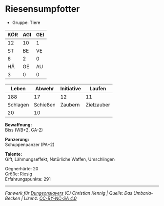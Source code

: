 # Riesensumpfotter  
- Gruppe: Tiere  

| KÖR | AGI | GEI |  
| --- | --- | --- |  
| 12  | 10  | 1   |
| ST  | BE  | VE  |  
| 6   | 2   | 0   |
| HÄ  | GE  | AU  |  
| 3   | 0   | 0   |


| Leben    | Abwehr   | Initiative | Laufen     |
| -------- | -------- | ---------- | ---------- |
| 188      | 17       | 12         | 11         |
| Schlagen | Schießen | Zaubern    | Zielzauber |
| 20       | 10       |            |            |

**Bewaffnung:**  
Biss (WB+2, GA-2)

**Panzerung:**  
Schuppenpanzer (PA+2)

**Talente:**  
Gift, Lähmungseffekt, Natürliche Waffen, Umschlingen

Gegnerhärte: 20  
Größe: Riesig  
Erfahrungspunkte: 291  



___
*Fanwerk für [Dungeonslayers](https://www.dungeonslayers.net/) (C) Christian Kennig | Quelle: Das Umbarla-Becken | Lizenz: [CC-BY-NC-SA 4.0](https://creativecommons.org/licenses/by-nc-sa/4.0/deed.de)*